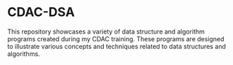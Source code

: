 # CDAC-DSA
This repository showcases a variety of data structure and algorithm programs created during my CDAC training. These programs are designed to illustrate various concepts and techniques related to data structures and algorithms.
